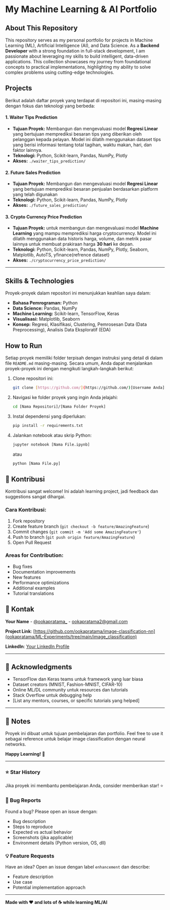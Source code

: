 # My Machine Learning & AI Portfolio

## About This Repository

This repository serves as my personal portfolio for projects in Machine Learning (ML), Artificial Intelligence (AI), and Data Science. As a **Backend Developer** with a strong foundation in full-stack development, I am passionate about leveraging my skills to build intelligent, data-driven applications. This collection showcases my journey from foundational concepts to practical implementations, highlighting my ability to solve complex problems using cutting-edge technologies.

## Projects

Berikut adalah daftar proyek yang terdapat di repositori ini, masing-masing dengan fokus dan teknologi yang berbeda:

#### 1. Waiter Tips Prediction
* **Tujuan Proyek:** Membangun dan mengevaluasi model **Regresi Linear** yang bertujuan memprediksi besaran tips yang diberikan oleh pelanggan kepada pelayan. Model ini dilatih menggunakan dataset tips yang berisi informasi tentang total tagihan, waktu makan, hari, dan faktor lainnya.
* **Teknologi:** Python, Scikit-learn, Pandas, NumPy, Plotly
* **Akses:** `./waiter_tips_prediction/`

#### 2. Future Sales Prediction
* **Tujuan Proyek:** Membangun dan mengevaluasi model **Regresi Linear** yang bertujuan memprediksi besaran penjualan berdasarkan platform yang telah digunakan
* **Teknologi:** Python, Scikit-learn, Pandas, NumPy, Plotly
* **Akses:** `./future_sales_prediction/`

#### 3. Crypto Currency Price Prediction
* **Tujuan Proyek:** untuk membangun dan mengevaluasi model **Machine Learning** yang mampu memprediksi harga cryptocurrency. Model ini dilatih menggunakan data historis harga, volume, dan metrik pasar lainnya untuk membuat prakiraan harga **30 hari** ke depan.
* **Teknologi:** Python, Scikit-learn, Pandas, NumPy, Plotly, Seaborn, Matplotlib, AutoTS, yfinance(refrence dataset)
* **Akses:** `./cryptocurrency_price_prediction/`

<!-- #### 2. [Nama Proyek Anda, misal: Image Classifier for [Spesifik]]
* **Tujuan Proyek:** [Deskripsikan tujuan, misal: Melatih model untuk mengklasifikasikan gambar.]
* **Teknologi:** Python, TensorFlow/PyTorch, Keras
* **Akses:** [Link ke folder proyek, misal: `./image_classifier/`]

#### 3. [Tambahkan Proyek Lainnya di sini]
* **Tujuan Proyek:** [Deskripsi singkat]
* **Teknologi:** [List teknologi yang digunakan]
* **Akses:** [Link ke folder proyek] -->

---

## Skills & Technologies

Proyek-proyek dalam repositori ini menunjukkan keahlian saya dalam:
* **Bahasa Pemrograman:** Python
* **Data Science:** Pandas, NumPy
* **Machine Learning:** Scikit-learn, TensorFlow, Keras
* **Visualisasi:** Matplotlib, Seaborn
* **Konsep:** Regresi, Klasifikasi, Clustering, Pemrosesan Data (Data Preprocessing), Analisis Data Eksploratif (EDA)

## How to Run

Setiap proyek memiliki folder terpisah dengan instruksi yang detail di dalam file `README.md` masing-masing. Secara umum, Anda dapat menjalankan proyek-proyek ini dengan mengikuti langkah-langkah berikut:

1.  Clone repositori ini:
    ```bash
    git clone [https://github.com/](https://github.com/)[Username Anda]/[Nama Repositori].git
    ```
2.  Navigasi ke folder proyek yang ingin Anda jelajahi:
    ```bash
    cd [Nama Repositori]/[Nama Folder Proyek]
    ```
3.  Instal dependensi yang diperlukan:
    ```bash
    pip install -r requirements.txt
    ```
4.  Jalankan notebook atau skrip Python:
    ```bash
    jupyter notebook [Nama File.ipynb]
    ```
    atau
    ```bash
    python [Nama File.py]
    ```

## 🤝 Kontribusi

Kontribusi sangat welcome! Ini adalah learning project, jadi feedback dan suggestions sangat dihargai.

### Cara Kontribusi:

1. Fork repository
2. Create feature branch (`git checkout -b feature/AmazingFeature`)
3. Commit changes (`git commit -m 'Add some AmazingFeature'`)
4. Push to branch (`git push origin feature/AmazingFeature`)
5. Open Pull Request

### Areas for Contribution:
- Bug fixes
- Documentation improvements
- New features
- Performance optimizations
- Additional examples
- Tutorial translations

<!-- ## 📄 Lisensi

Distributed under the MIT License. See `LICENSE` file for more information.

```
MIT License

Copyright (c) 2025 [Your Name]

Permission is hereby granted, free of charge, to any person obtaining a copy
of this software and associated documentation files...
``` -->

## 📧 Kontak

**Your Name** - [@ookapratama_](https://www.instagram.com/ookapratama_) - ookapratama2@gmail.com

**Project Link**: [https://github.com/ookapratama/image-classification-nn](ookapratama/ML-Experiments/tree/main/image_classification)

**LinkedIn**: [Your LinkedIn Profile](https://www.linkedin.com/in/ooka-pratama-9b9035223/)

---

## 🙏 Acknowledgments

- TensorFlow dan Keras teams untuk framework yang luar biasa
- Dataset creators (MNIST, Fashion-MNIST, CIFAR-10)
- Online ML/DL community untuk resources dan tutorials
- Stack Overflow untuk debugging help
- [List any mentors, courses, or specific tutorials yang helped]

---

## 📝 Notes

Proyek ini dibuat untuk tujuan pembelajaran dan portfolio. Feel free to use it sebagai reference untuk belajar image classification dengan neural networks.

**Happy Learning! 🚀**

---

### ⭐ Star History

Jika proyek ini membantu pembelajaran Anda, consider memberikan star! ⭐

### 🐛 Bug Reports

Found a bug? Please open an issue dengan:
- Bug description
- Steps to reproduce
- Expected vs actual behavior
- Screenshots (jika applicable)
- Environment details (Python version, OS, dll)

### 💡 Feature Requests

Have an idea? Open an issue dengan label `enhancement` dan describe:
- Feature description
- Use case
- Potential implementation approach

---

**Made with ❤️ and lots of ☕ while learning ML/AI**